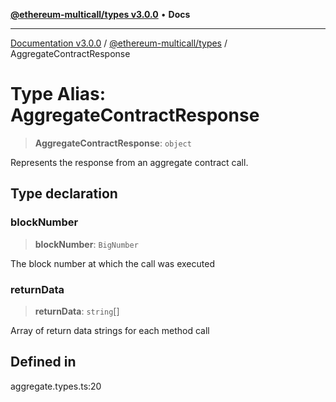 [**@ethereum-multicall/types v3.0.0**](../README.md) • **Docs**

***

[Documentation v3.0.0](../../../packages.md) / [@ethereum-multicall/types](../README.md) / AggregateContractResponse

# Type Alias: AggregateContractResponse

> **AggregateContractResponse**: `object`

Represents the response from an aggregate contract call.

## Type declaration

### blockNumber

> **blockNumber**: `BigNumber`

The block number at which the call was executed

### returnData

> **returnData**: `string`[]

Array of return data strings for each method call

## Defined in

aggregate.types.ts:20
